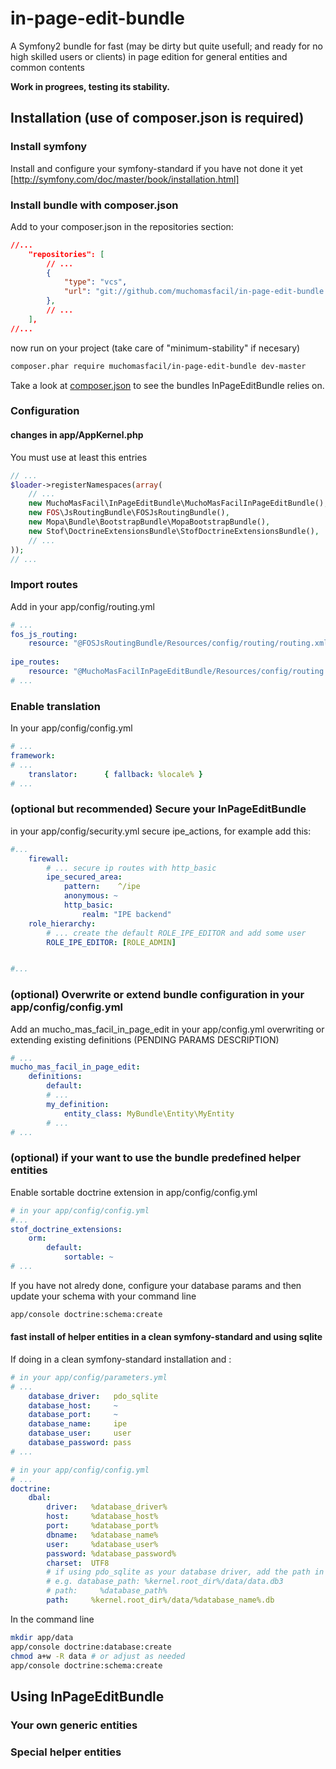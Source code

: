 # in-page-edit-bundle

A Symfony2 bundle for fast (may be dirty but quite usefull; and ready for no high skilled users or clients) in page edition for general entities and common contents

**Work in progrees, testing its stability.**

## Installation (use of composer.json is required)

### Install symfony 

Install and configure your symfony-standard if you have not done it yet [http://symfony.com/doc/master/book/installation.html]

### Install bundle with composer.json
Add to your composer.json in the repositories section:

```json
//...
    "repositories": [
        // ...
        {
            "type": "vcs",
            "url": "git://github.com/muchomasfacil/in-page-edit-bundle.git"
        },    
        // ...
    ],
//...
```
now run on your project (take care of "minimum-stability" if necesary)
```bash
composer.phar require muchomasfacil/in-page-edit-bundle dev-master
```
Take a look at [composer.json](composer.json) to see the bundles InPageEditBundle relies on.

### Configuration

#### changes in app/AppKernel.php
You must use at least this entries
```php
// ...
$loader->registerNamespaces(array(
    // ...
    new MuchoMasFacil\InPageEditBundle\MuchoMasFacilInPageEditBundle(),
    new FOS\JsRoutingBundle\FOSJsRoutingBundle(),
    new Mopa\Bundle\BootstrapBundle\MopaBootstrapBundle(),
    new Stof\DoctrineExtensionsBundle\StofDoctrineExtensionsBundle(),
    // ...
));    
// ...
```

### Import routes
Add in your app/config/routing.yml
```yml
# ...
fos_js_routing:
    resource: "@FOSJsRoutingBundle/Resources/config/routing/routing.xml"
    
ipe_routes:
    resource: "@MuchoMasFacilInPageEditBundle/Resources/config/routing.yml"
# ...    
```

### Enable translation
In your app/config/config.yml
```yml
# ...
framework:
# ...
    translator:      { fallback: %locale% }
# ...    
```

### (optional but recommended) Secure your InPageEditBundle
in your app/config/security.yml secure ipe_actions, for example add this:
```yml
#...
    firewall:
        # ... secure ip routes with http_basic
        ipe_secured_area:
            pattern:    ^/ipe
            anonymous: ~
            http_basic:
                realm: "IPE backend"
    role_hierarchy:
        # ... create the default ROLE_IPE_EDITOR and add some user
        ROLE_IPE_EDITOR: [ROLE_ADMIN]


#...
```

### (optional) Overwrite or extend bundle configuration in your app/config/config.yml
Add an mucho_mas_facil_in_page_edit in your app/config.yml overwriting or extending existing definitions (PENDING PARAMS DESCRIPTION)
```yml
# ...
mucho_mas_facil_in_page_edit: 
    definitions:
        default:
        # ...
        my_definition:
            entity_class: MyBundle\Entity\MyEntity
        # ...
# ...
```

### (optional) if your want to use the bundle predefined helper entities 
Enable sortable doctrine extension in app/config/config.yml 
```yml
# in your app/config/config.yml
#...      
stof_doctrine_extensions:
    orm:
        default:
            sortable: ~
# ...    
```
If you have not alredy done, configure your database params and then update your schema with your command line
```bash
app/console doctrine:schema:create
```

#### fast install of helper entities in a clean symfony-standard and using sqlite
If doing in a clean symfony-standard installation and :
```yml
# in your app/config/parameters.yml
# ...
    database_driver:   pdo_sqlite
    database_host:     ~
    database_port:     ~
    database_name:     ipe
    database_user:     user
    database_password: pass
# ...    
```

```yml
# in your app/config/config.yml
# ...
doctrine:
    dbal:
        driver:   %database_driver%
        host:     %database_host%
        port:     %database_port%
        dbname:   %database_name%
        user:     %database_user%
        password: %database_password%
        charset:  UTF8
        # if using pdo_sqlite as your database driver, add the path in parameters.yml
        # e.g. database_path: %kernel.root_dir%/data/data.db3
        # path:     %database_path%
        path:     %kernel.root_dir%/data/%database_name%.db
```
In the command line
```bash
mkdir app/data
app/console doctrine:database:create
chmod a+w -R data # or adjust as needed
app/console doctrine:schema:create
```


## Using InPageEditBundle

### Your own generic entities

### Special helper entities 

